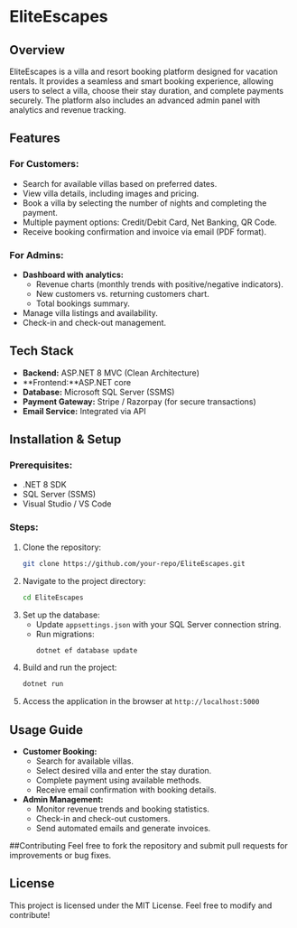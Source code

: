 # EliteEscapes

## Overview

EliteEscapes is a villa and resort booking platform designed for vacation rentals. It provides a seamless and smart booking experience, allowing users to select a villa, choose their stay duration, and complete payments securely. The platform also includes an advanced admin panel with analytics and revenue tracking.

## Features

### **For Customers:**

- Search for available villas based on preferred dates.
- View villa details, including images and pricing.
- Book a villa by selecting the number of nights and completing the payment.
- Multiple payment options: Credit/Debit Card, Net Banking, QR Code.
- Receive booking confirmation and invoice via email (PDF format).

### **For Admins:**

- **Dashboard with analytics:**
  - Revenue charts (monthly trends with positive/negative indicators).
  - New customers vs. returning customers chart.
  - Total bookings summary.
- Manage villa listings and availability.
- Check-in and check-out management.

## Tech Stack

- **Backend:** ASP.NET 8 MVC (Clean Architecture)
- **Frontend:**ASP.NET core
- **Database:** Microsoft SQL Server (SSMS)
- **Payment Gateway:** Stripe / Razorpay (for secure transactions)
- **Email Service:** Integrated via API

## Installation & Setup

### **Prerequisites:**

- .NET 8 SDK
- SQL Server (SSMS)
- Visual Studio / VS Code

### **Steps:**

1. Clone the repository:
   ```sh
   git clone https://github.com/your-repo/EliteEscapes.git
   ```
2. Navigate to the project directory:
   ```sh
   cd EliteEscapes
   ```
3. Set up the database:
   - Update `appsettings.json` with your SQL Server connection string.
   - Run migrations:
     ```sh
     dotnet ef database update
     ```
4. Build and run the project:
   ```sh
   dotnet run
   ```
5. Access the application in the browser at `http://localhost:5000`

## Usage Guide

- **Customer Booking:**
  - Search for available villas.
  - Select desired villa and enter the stay duration.
  - Complete payment using available methods.
  - Receive email confirmation with booking details.
- **Admin Management:**
  - Monitor revenue trends and booking statistics.
  - Check-in and check-out customers.
  - Send automated emails and generate invoices.

##Contributing
Feel free to fork the repository and submit pull requests for improvements or bug fixes.


## License

This project is licensed under the MIT License. Feel free to modify and contribute!

